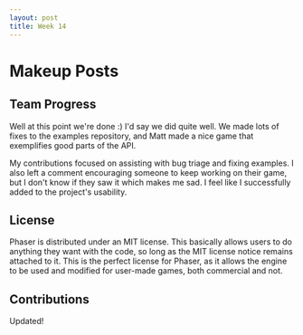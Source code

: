 ```yaml
---
layout: post
title: Week 14
---
```


# Makeup Posts

## Team Progress
Well at this point we're done :)  I'd say we did quite well.  We made lots of fixes to the examples repository, and Matt made a nice game
that exemplifies good parts of the API.

My contributions focused on assisting with bug triage and fixing examples.  I also left a comment encouraging someone to keep working on
their game, but I don't know if they saw it which makes me sad.  I feel like I successfully added to the project's usability.

## License
Phaser is distributed under an MIT license.  This basically allows users to do anything they want with the code, so long as the MIT license 
notice remains attached to it.  This is the perfect license for Phaser, as it allows the engine to be used and modified for user-made games,
both commercial and not.

## Contributions
Updated!
